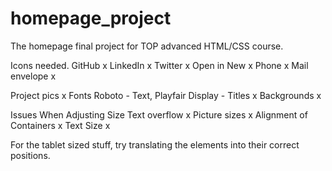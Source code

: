 # homepage_project
The homepage final project for TOP advanced HTML/CSS course.

Icons needed.
GitHub x
LinkedIn x
Twitter x
Open in New x
Phone x
Mail envelope x

Project pics x
Fonts Roboto - Text, Playfair Display - Titles x
Backgrounds x

Issues When Adjusting Size
Text overflow x
Picture sizes x
Alignment of Containers x
Text Size x

For the tablet sized stuff, try translating the elements into their correct positions.